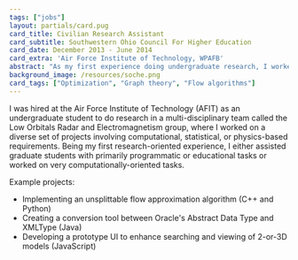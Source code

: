 ```yaml
---
tags: ["jobs"]
layout: partials/card.pug
card_title: Civilian Research Assistant
card_subtitle: Southwestern Ohio Council For Higher Education
card_date: December 2013 - June 2014
card_extra: 'Air Force Institute of Technology, WPAFB'
abstract: "As my first experience doing undergraduate research, I worked in a heavily multi-disciplinary team called the Low Orbitals Radar and Electromagnetism group, where I worked on a diverse set of projects involving computational, statistical, or physics-based requirements"
background_image: /resources/soche.png
card_tags: ["Optimization", "Graph theory", "Flow algorithms"]
---
```


I was hired at the Air Force Institute of Technology (AFIT) as an undergraduate student to do research in a multi-disciplinary team called the Low Orbitals Radar and Electromagnetism group, where I worked on a diverse set of projects involving computational, statistical, or physics-based requirements. Being my first research-oriented experience, I either assisted graduate students with primarily programmatic or educational tasks or worked on very computationally-oriented tasks.

Example projects:
  - Implementing an unsplittable flow approximation algorithm (C++ and Python)
  - Creating a conversion tool between Oracle's Abstract Data Type and XMLType (Java)
  - Developing a prototype UI to enhance searching and viewing of 2-or-3D models (JavaScript)

